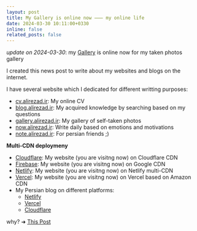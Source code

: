 ```yaml
---
layout: post
title: My Gallery is online now ⸺ my online life
date: 2024-03-30 10:11:00+0330
inline: false
related_posts: false
---
```


_update on 2024-03-30_: my [Gallery](https://gallery.alirezad.ir) is online now for my taken photos gallery

I created this news post to write about my websites and blogs on the internet.

I have several website which I dedicated for different writting purposes:
- [cv.alirezad.ir](https://cv.alirezad.ir): My online CV
- [blog.alirezad.ir](https://blog.alirezad.ir/): My acquired knowledge by searching based on my questions
- [gallery.alirezad.ir](https://gallery.alirezad.ir): My gallery of self-taken photos
- [now.alirezad.ir](https://now.alirezad.ir): Write daily based on emotions and motivations
- [note.alirezad.ir](https://note.alirezad.ir): For persian friends ;)


**Multi-CDN deploymeny**
- [Cloudflare](https://alireza.pages.dev): My website (you are visitng now) on Cloudflare CDN
- [Firebase](https://alireza-acca7.web.app): My website (you are visitng now) on Google CDN
- [Netlify](https://alirezaa.netlify.app): My website (you are visitng now) on Netlify multi-CDN
- [Vercel](https://alirezaa.vercel.app): My website (you are visitng now) on Vercel based on Amazon CDN
- My Persian blog on different platforms:
  - [Netlify](https://nevise.netlify.app)
  - [Vercel](https://nevise.vercel.app)
  - [Cloudflare](https://nevise.pages.dev)

why?  ➜  [This Post](https://alirezad.ir/blog/2022/the-idea-behind-my-blog/)
